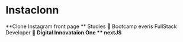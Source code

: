 # Instaclonn
**Clone Instagram front page ** Studies 💚 Bootcamp everis FullStack Developer 💚 **Digital Innovataion One ** nextJS**
